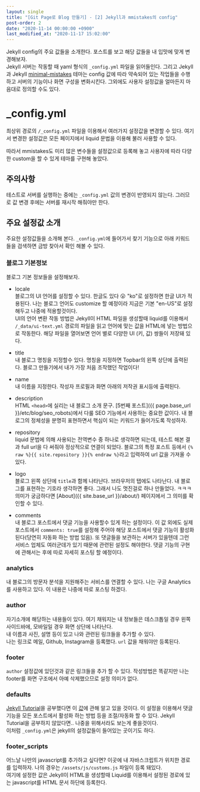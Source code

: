 ```yaml
---
layout: single
title: "[Git Page로 Blog 만들기] - [2] Jekyll과 mmistakes의 config"
post-order: 2
date: "2020-11-14 00:00:00 +0900"
last_modified_at: "2020-11-17 15:02:00"
---
```

Jekyll config의 주요 값들을 소개한다. 포스트를 보고 해당 값들을 내 입맛에 맞게 변경해보자.<br/>
Jekyll 서버는 작동할 때 yaml 형식의 `_config.yml` 파일을 읽어들인다. 그리고 Jekyll과 Jekyll [minimal-mistakes][mmistakes] 테마는 config 값에 따라 약속되어 있는 작업들을 수행하고 서버의 기능이나 화면 구성을 변화시킨다. 그외에도 사용자 설정값을 얼마든지 마음대로 정의할 수도 있다.

# _config.yml

최상위 경로의 `/_config.yml` 파일을 이용해서 여러가지 설정값을 변경할 수 있다. 여기서 변경한 설정값은 모든 페이지에서 liquid 문법을 이용해 불러 사용할 수 있다.

따라서 mmistakes도 미리 많은 변수들을 설정값으로 등록해 놓고 사용자에 따라 다양한 custom을 할 수 있게 테마를 구현해 놓았다.

## 주의사항

테스트로 서버를 실행하는 중에는 `_config.yml` 값의 변경이 반영되지 않는다. 그러므로 값 변경 후에는 서버를 재시작 해줘야만 한다.

## 주요 설정값 소개

주요한 설정값들을 소개해 본다. `_config.yml`에 들어가서 찾기 기능으로 아래 키워드들을 검색하면 금방 찾아서 확인 해볼 수 있다.

### 블로그 기본정보

블로그 기본 정보들을 설정해보자.

* locale<br/>
  블로그의 UI 언어를 설정할 수 있다. 한글도 있다 😮 "ko"로 설정하면 한글 UI가 적용된다.
  나는 블로그 언어도 customize 할 예정이라 지금은 기본 "en-US"로 설정해두고 나중에 적용할것이다.<br/>
  UI의 언어 변환 작동 방법은 Jekyll이 HTML 파일을 생성할때 liquid를 이용해서 `/_data/ui-text.yml` 경로의 파일을 읽고 언어에 맞는 값을 HTML에 넣는 방법으로 작동한다.
  해당 파일을 열어보면 언어 별로 다양한 UI (키, 값) 쌍들이 저장돼 있다.

* title<br/>
  내 블로그 명칭을 지정할수 있다. 명칭을 지정하면 Topbar의 왼쪽 상단에 출력된다. 블로그 만들기에서 내가 가장 처음 조작했던 작업이다!

* name<br/>
  내 이름을 지정한다. 작성자 프로필과 화면 아래의 저작권 표시등에 출력된다.

* description<br/>
  HTML `<head>`에 실리는 내 블로그 소개 문구. [5번째 포스트]({{ page.base_url }}/etc/blog/seo_robots)에서 다룰 SEO 기능에서 사용하는 중요한 값이다. 내 블로그의 정체성을 분명히 표현하면서 핵심이 되는 키워드가 들어가도록 작성하자.

* repository<br/>
  liquid 문법에 의해 사용되는 전역변수 중 하나로 생각하면 되는데, 테스트 해본 결과 full url을 다 써줘야 정상적으로 연결이 되었다. 블로그의 특정 포스트 등에서 `{% raw %}{{ site.repository }}{% endraw %}`라고 입력하여 url 값을 가져올 수 있다.

* logo<br/>
  블로그 왼쪽 상단에 `title`과 함께 나타난다. 브라우저의 탭에도 나타난다. 내 블로그를 표현하는 기호라 생각하면 좋다. 그래서 나도 멋진걸로 하나 만들었다. ㅋㅋㅋ 의미가 궁금하다면 [About]({{ site.base_url }}/about/) 페이지에서 그 의미를 확인할 수 있다.

* comments<br/>
  내 블로그 포스트에서 댓글 기능을 사용할수 있게 하는 설정이다. 이 값 외에도 실제 포스트에서 `comments: true`를 설정해 주어야 해당 포스트에서 댓글 기능이 활성화 된다(당연히 자동화 하는 방법 있음). 또 댓글들을 보관하는 서버가 있을텐데 그런 서비스 업체도 여러군데가 있기 때문에 관련된 설정도 해야한다. 댓글 기능의 구현에 관해서는 후에 따로 자세히 포스팅 할 예정이다.

### analytics

내 블로그의 방문자 분석을 지원해주는 서비스를 연결할 수 있다. 나는 구글 Analytics를 사용하고 있다. 이 내용은 나중에 따로 포스팅 하겠다.

### author

자기소개에 해당하는 내용들이 있다. 여기 채워지는 내 정보들은 데스크톱일 경우 왼쪽 사이드바에, 모바일일 경우 화면 상단에 나타난다.<br/>
내 이름과 사진, 설명 등이 있고 나와 관련된 링크들을 추가할 수 있다.<br/>
나는 링크로 메일, Github, Instagram을 등록했다. `url` 값을 채워야만 등록된다.

### footer

`author` 설정값에 있던것과 같은 링크들을 추가 할 수 있다. 작성방법은 똑같지만 나는 footer를 화면 구조에서 아예 삭제했으므로 설정 의미가 없다.

### defaults

[Jekyll Tutorial](http://jekyllrb-ko.github.io/docs/step-by-step/01-setup/)을 공부했다면 이 [값](http://jekyllrb-ko.github.io/docs/configuration/front-matter-defaults/)에 관해 알고 있을 것이다. 이 설정을 이용해서 댓글 기능을 모든 포스트에서 활성화 하는 방법 등을 조절/자동화 할 수 있다. Jekyll Tutorial을 공부하지 않았다면.. 나중을 위해서라도 보는게 좋을것이다.<br/>
이처럼 `_config.yml`은 jekyll의 설정값들이 들어있는 곳이기도 하다.

### footer_scripts

어느날 나만의 javascript를 추가하고 싶다면? 이곳에 내 자바스크립트가 위치한 경로를 입력하자. 나의 경우는 `/assets/js/customs.js` 파일이 등록 돼있다.<br/>
여기에 설정한 값은 Jekyll이 HTML을 생성할때 Liquid를 이용해서 설정된 경로에 있는 javascript를 HTML 문서 하단에 등록한다.

 [mmistakes]: https://github.com/mmistakes/minimal-mistakes
